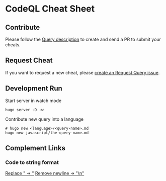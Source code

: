 # CodeQL Cheat Sheet

## Contribute
Please follow the [Query description](./queries/README.md) to create and send a PR to submit your cheats.

## Request Cheat
If you want to request a new cheat, please [create an Request Query issue](https://github.com/codeql-agent-project/codeql-cheatsheet/issues).

## Development Run
Start server in watch mode
```
hugo server -D -w
```
Contribute new query into a language
```
# hugo new <language>/<query-name>.md
hugo new javascript/the-query-name.md
```

## Complement Links
### Code to string format
[Replace " -> \"](https://coding.tools/regex-replace)
[Remove newline -> "\n"](https://www.gillmeister-software.com/online-tools/text/remove-line-breaks.aspx)
